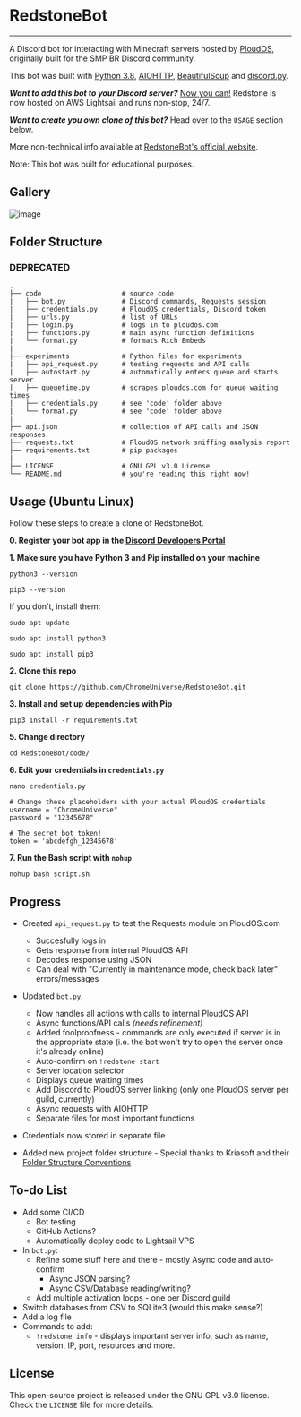# RedstoneBot
------------

A Discord bot for interacting with Minecraft servers hosted by [PloudOS](https://ploudos.com/), originally built for the SMP BR Discord community.

This bot was built with [Python 3.8](http://python.org/), [AIOHTTP](https://docs.aiohttp.org/en/stable/), [BeautifulSoup](https://www.crummy.com/software/BeautifulSoup/bs4/doc/) and [discord.py](https://github.com/Rapptz/discord.py).

_**Want to add this bot to your Discord server?**_ [Now you can!](https://chromeuniverse.github.io/RedstoneBot/manual) Redstone is now hosted on AWS Lightsail and runs non-stop, 24/7.

_**Want to create you own clone of this bot?**_ Head over to the `USAGE` section below.

More non-technical info available at [RedstoneBot's official website](https://chromeuniverse.github.io/RedstoneBot/).

Note: This bot was built for educational purposes.

## Gallery

![image](https://i.postimg.cc/vm24YCqR/redstone2-1.png)


## Folder Structure 

### DEPRECATED

```
.
├── code                    # source code
|   ├── bot.py              # Discord commands, Requests session
|   ├── credentials.py      # PloudOS credentials, Discord token
|   ├── urls.py             # list of URLs
|   ├── login.py            # logs in to ploudos.com
|   ├── functions.py        # main async function definitions
|   └── format.py           # formats Rich Embeds
|
├── experiments             # Python files for experiments
|   ├── api_request.py      # testing requests and API calls
|   ├── autostart.py        # automatically enters queue and starts server
|   ├── queuetime.py        # scrapes ploudos.com for queue waiting times
|   ├── credentials.py      # see 'code' folder above
|   └── format.py           # see 'code' folder above
|
├── api.json                # collection of API calls and JSON responses
├── requests.txt            # PloudOS network sniffing analysis report
├── requirements.txt        # pip packages
|
├── LICENSE                 # GNU GPL v3.0 License
└── README.md               # you're reading this right now!
```


## Usage (Ubuntu Linux)

Follow these steps to create a clone of RedstoneBot.

**0. Register your bot app in the [Discord Developers Portal](https://discord.com/developers/applications)** 

**1. Make sure you have Python 3 and Pip installed on your machine**

`python3 --version`

`pip3 --version`

If you don't, install them:

`sudo apt update`

`sudo apt install python3`

`sudo apt install pip3`

**2. Clone this repo**

`git clone https://github.com/ChromeUniverse/RedstoneBot.git`

**3. Install and set up dependencies with Pip**
  
`pip3 install -r requirements.txt`

**5. Change directory**

`cd RedstoneBot/code/`

**6. Edit your credentials in `credentials.py`**

`nano credentials.py`

```
# Change these placeholders with your actual PloudOS credentials
username = "ChromeUniverse"
password = "12345678"

# The secret bot token!
token = 'abcdefgh_12345678'
```

**7. Run the Bash script with `nohup`**

`nohup bash script.sh`


## Progress

* Created `api_request.py` to test the Requests module on PloudOS.com
  * Succesfully logs in
  * Gets response from internal PloudOS API
  * Decodes response using JSON
  * Can deal with "Currently in maintenance mode, check back later" errors/messages

* Updated `bot.py`.
  * Now handles all actions with calls to internal PloudOS API
  * Async functions/API calls _(needs refinement)_
  * Added foolproofness - commands are only executed if server is in the appropriate state (i.e. the bot won't try to open the server once it's already online)
  * Auto-confirm on `!redstone start`
  * Server location selector
  * Displays queue waiting times
  * Add Discord to PloudOS server linking (only one PloudOS server per guild, currently)
  * Async requests with AIOHTTP
  * Separate files for most important functions

* Credentials now stored in separate file

* Added new project folder structure - Special thanks to Kriasoft and their [Folder Structure Conventions](https://github.com/KriaSoft/Folder-Structure-Conventions)


## To-do List

* Add some CI/CD
  * Bot testing
  * GitHub Actions?
  * Automatically deploy code to Lightsail VPS 
* In `bot.py`:
  * Refine some stuff here and there - mostly Async code and auto-confirm
    * Async JSON parsing?
    * Async CSV/Database reading/writing?
  * Add multiple activation loops - one per Discord guild
* Switch databases from CSV to SQLite3 (would this make sense?)
* Add a log file
* Commands to add:
  * `!redstone info` - displays important server info, such as name, version, IP, port, resources and more.


## License

This open-source project is released under the GNU GPL v3.0 license. Check the `LICENSE` file for more details.